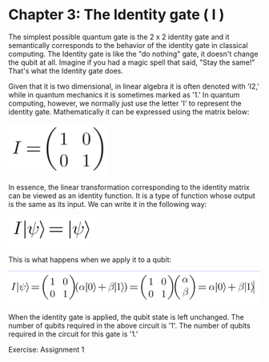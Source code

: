 # Chapter 3: The Identity gate ( I )

The simplest possible quantum gate is the 2 x 2 identity gate and it semantically corresponds to the behavior of the identity gate in classical computing. The Identity gate is like the "do nothing" gate, it doesn't change the qubit at all. Imagine if you had a magic spell that said, "Stay the same!" That's what the Identity gate does.

Given that it is two dimensional, in linear algebra it is often denoted with 'I2,' while in quantum mechanics it is sometimes marked as '1.' In quantum computing, however, we normally just use the letter 'I' to represent the identity gate. Mathematically it can be expressed using the matrix below:

![Matrix](../demos/fig/Identity_matrix.png)

In essence, the linear transformation corresponding to the identity matrix can be viewed as an identity function. It is a type of function whose output is the same as its input. We can write it in the following way:

![Linear Algebra](../demos/fig/Identity_matrix2.png)

This is what happens when we apply it to a qubit:

![Linear Algebra](../demos/fig/Identity_matrix3.png)

When the identity gate is applied, the qubit state is left unchanged. The number of qubits required in the above circuit is '1'.
The number of qubits required in the circuit for this gate is '1.'

Exercise: Assignment 1
